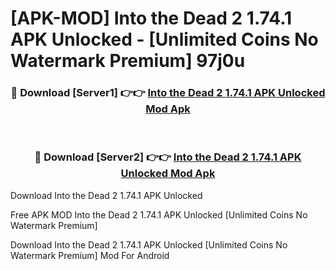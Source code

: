 # [APK-MOD] Into the Dead 2 1.74.1 APK Unlocked - [Unlimited Coins No Watermark Premium] 97j0u



<div align="center">
<h3>🔴 Download [Server1] 👉👉 <a href="https://momento.my/?title=Into_the_Dead_2_1.74.1_APK_Unlocked">Into the Dead 2 1.74.1 APK Unlocked Mod Apk</a></h3><br>

<h3>🔴 Download [Server2] 👉👉 <a href="https://momento.my/?title=Into_the_Dead_2_1.74.1_APK_Unlocked">Into the Dead 2 1.74.1 APK Unlocked Mod Apk</a></h3>
</div>



Download Into the Dead 2 1.74.1 APK Unlocked 

Free APK MOD Into the Dead 2 1.74.1 APK Unlocked [Unlimited Coins No Watermark Premium]

Download Into the Dead 2 1.74.1 APK Unlocked [Unlimited Coins No Watermark Premium] Mod For Android
